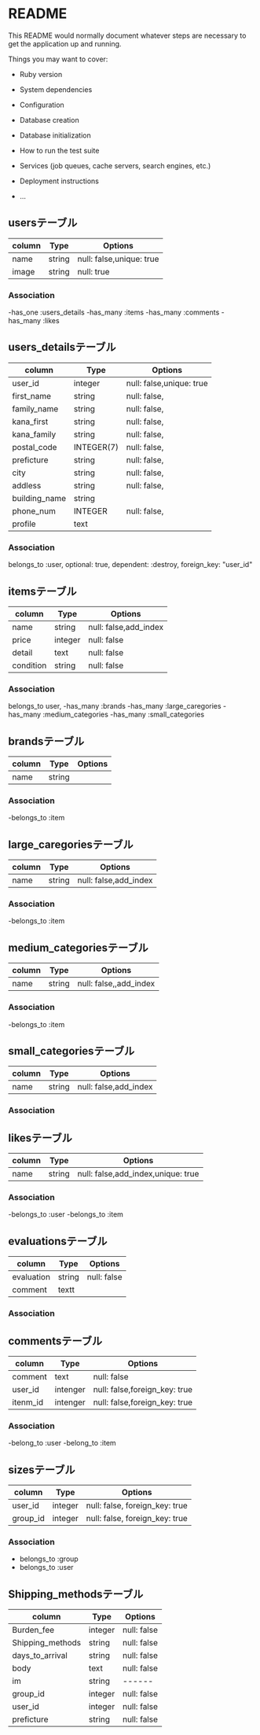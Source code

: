 # README

This README would normally document whatever steps are necessary to get the
application up and running.

Things you may want to cover:

* Ruby version

* System dependencies

* Configuration

* Database creation

* Database initialization

* How to run the test suite

* Services (job queues, cache servers, search engines, etc.)

* Deployment instructions

* ...

## usersテーブル
|column|Type|Options|
|------|----|-------|
|name|string|null: false,unique: true|
|image|string|null: true|

### Association
-has_one :users_details
-has_many :items
-has_many :comments
-has_many :likes

## users_detailsテーブル
|column|Type|Options|
|------|----|-------|
|user_id|integer|null: false,unique: true|
|first_name|string|null: false,|
|family_name|string|null: false,|
|kana_first|string|null: false,|
|kana_family|string|null: false,|
|postal_code|INTEGER(7)|null: false,|
|preficture|string|null: false,|
|city|string|null: false,|
|addless|string|null: false,|
|building_name|string|
|phone_num|INTEGER|null: false,|
|profile|text|

### Association
belongs_to :user, optional: true, dependent: :destroy, foreign_key: "user_id"


## itemsテーブル
|column|Type|Options|
|------|----|-------|
|name|string|null: false,add_index|
|price|integer|null: false|
|detail|text|null: false|
|condition|string|null: false|<!-- もしかしたらテーブル作る ？？-->

### Association
belongs_to user,
-has_many :brands
-has_many :large_caregories
-has_many :medium_categories
-has_many :small_categories

## brandsテーブル
|column|Type|Options|
|------|----|-------|
|name|string|

### Association
-belongs_to :item

## large_caregoriesテーブル
|column|Type|Options|
|------|----|-------|
|name|string|null: false,add_index

### Association
-belongs_to :item

## medium_categoriesテーブル
|column|Type|Options|
|------|----|-------|
|name|string|null: false,,add_index

### Association
-belongs_to :item

## small_categoriesテーブル
|column|Type|Options|
|------|----|-------|
|name|string|null: false,add_index

### Association

## likesテーブル
|column|Type|Options|
|------|----|-------|
|name|string|null: false,add_index,unique: true|

### Association
-belongs_to :user
-belongs_to :item

<!-- ## conditionsテーブル
|column|Type|Options|
|------|----|-------|
|name|string|null: false,add_index,unique: true|

### Association
 -->

## evaluationsテーブル
|column|Type|Options|
|------|----|-------|
|evaluation|string|null: false|
|comment|textt|


### Association
<!-- 後回し -->


## commentsテーブル
|column|Type|Options|
|------|----|-------|
|comment|text|null: false|
|user_id|intenger|null: false,foreign_key: true|
|itenm_id|intenger|null: false,foreign_key: true|

### Association
-belong_to :user
-belong_to :item

## sizesテーブル

|column|Type|Options|
|------|----|-------|
|user_id|integer|null: false, foreign_key: true|
|group_id|integer|null: false, foreign_key: true|

### Association
- belongs_to :group
- belongs_to :user

## Shipping_methodsテーブル
|column|Type|Options|
|------|----|-------|
|Burden_fee|integer|null: false|
|Shipping_methods|string|null: false|
|days_to_arrival|string|null: false|
|body|text|null: false|
|im|string|------|
|group_id|integer|null: false|
|user_id|integer|null: false|
|preficture|string|null: false|

